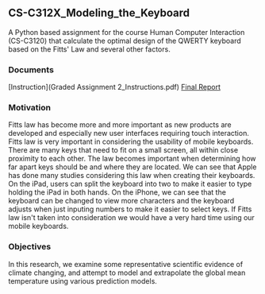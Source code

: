 ## CS-C312X_Modeling_the_Keyboard
A Python based assignment for the course Human Computer Interaction (CS-C3120) that calculate the optimal design of the QWERTY keyboard based on the Fitts' Law and several other factors. 

### Documents
[Instruction](Graded Assignment 2_Instructions.pdf)
[Final Report](Final_Report_Modeling_the_Keyboard.pdf)

### Motivation
Fitts law has become more and more important as new products are developed and especially new user interfaces requiring touch interaction. Fitts law is very important in considering the usability of mobile keyboards. There are many keys that need to fit on a small screen, all within close proximity to each other. The law becomes important when determining how far apart keys should be and where they are located. We can see that Apple has done many studies considering this law when creating their keyboards. On the iPad, users can split the keyboard into two to make it easier to type holding the iPad in both hands. On the iPhone, we can see that the keyboard can be changed to view more characters and the keyboard adjusts when just inputing numbers to make it easier to select keys. If Fitts law isn't taken into consideration we would have a very hard time using our mobile keyboards.

### Objectives
In this research, we examine some representative scientific evidence of climate changing, and attempt to model and extrapolate the global mean temperature using various prediction models.

